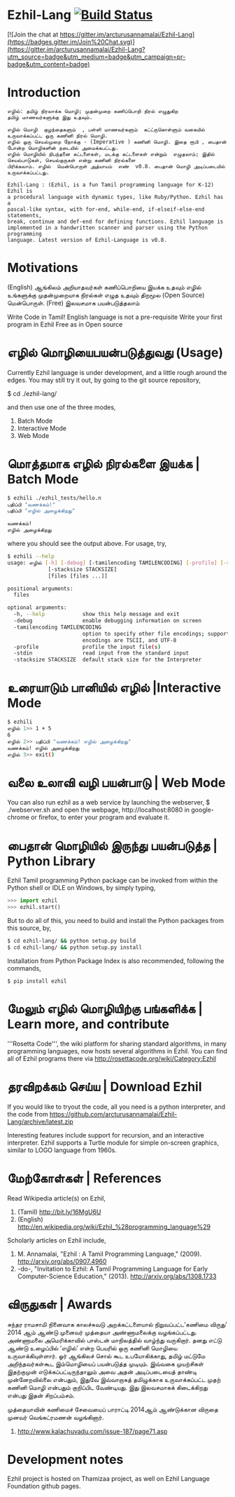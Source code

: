 Ezhil-Lang [![Build Status](https://travis-ci.org/arcturusannamalai/Ezhil-Lang.png)](https://travis-ci.org/arcturusannamalai/Ezhil-Lang)
==========

[![Join the chat at https://gitter.im/arcturusannamalai/Ezhil-Lang](https://badges.gitter.im/Join%20Chat.svg)](https://gitter.im/arcturusannamalai/Ezhil-Lang?utm_source=badge&utm_medium=badge&utm_campaign=pr-badge&utm_content=badge)

Introduction
============

```
எழில்: தமிழ் நிரலாக்க மொழி; முதன்முறை கணிப்பொறி நிரல் எழுதுகிற 
தமிழ் மாணவர்களுக்கு இது உதவும்.

எழில் மொழி  குழந்தைகளும்  , பள்ளி மாணவர்களும்  கட்ட்ருகொள்ளும் வகையில் உருவாக்கப்பட்ட ஒரு கணினி நிரல் மொழி.
எழில் ஒரு செயல்முறை நோக்கு - (Imperative ) கணினி மொழி. இதை ரூபி , பைதான் போன்ற மொழிகளின் நடையில் அமைக்கபட்டது.
எழில் மொழியில் நிபந்தனை கட்டளைகள், மடக்கு கட்டளைகள் என்றும்  எழுதலாம்; இதில் செயல்பாடுகள், செயல்குருகள் என்று கணினி நிரல்களை 
பிரிக்கலாம். எழில்  மென்பொருள் அத்யாயம்  எண்  v0.8. பைதான் மொழி அடிப்படையில் உருவாக்கப்பட்டது.

Ezhil-Lang : (Ezhil, is a fun Tamil programming language for K-12) Ezhil is 
a procedural language with dynamic types, like Ruby/Python. Ezhil has a 
pascal-like syntax, with for-end, while-end, if-elseif-else-end statements,
break, continue and def-end for defining functions. Ezhil language is 
implemented in a handwritten scanner and parser using the Python programming 
language. Latest version of Ezhil-Language is v0.8.
```

Motivations
===========
(English) ஆங்கிலம் அறியாதவர்கள் கணிப்பொறியை இயக்க உதவும் 
எழில் உங்களுக்கு முதன்முறையாக நிரல்கள் எழுத உதவும் 
திறமூல (Open Source) மென்பொருள். 
(Free) இலவசமாக பயன்படுத்தலாம் 

Write Code in Tamil!
English language is not a pre-requisite
Write your first program in Ezhil
Free as in Open source

எழில் மொழியைபயன்படுத்துவது  (Usage)
===========================================

Currently Ezhil language is under development, and a little rough around the
edges. You may still try it out, by going to the git source repository,

$ cd ./ezhil-lang/

and then use one of the three modes,

1. Batch Mode
2. Interactive Mode
3. Web Mode

மொத்தமாக எழில் நிரல்களை இயக்க  | Batch Mode
=================================================== 
```bash
$ ezhili ./ezhil_tests/hello.n 
பதிப்பி "வணக்கம்!"
பதிப்பி "எழில் அழைக்கிறது"

வணக்கம்!
எழில் அழைக்கிறது
```

where you should see the output above. For usage, try,
```bash
$ ezhili --help
usage: எழில் [-h] [-debug] [-tamilencoding TAMILENCODING] [-profile] [-stdin]
             [-stacksize STACKSIZE]
             [files [files ...]]

positional arguments:
  files

optional arguments:
  -h, --help            show this help message and exit
  -debug                enable debugging information on screen
  -tamilencoding TAMILENCODING
                        option to specify other file encodings; supported
                        encodings are TSCII, and UTF-8
  -profile              profile the input file(s)
  -stdin                read input from the standard input
  -stacksize STACKSIZE  default stack size for the Interpreter
```

உரையாடும் பானியில்  எழில் |Interactive Mode
================================================
```bash
$ ezhili
எழில் 1>> 1 + 5
6
எழில் 2>> பதிப்பி "வணக்கம்! எழில் அழைக்கிறது"
வணக்கம்! எழில் அழைக்கிறது
எழில் 3>> exit()
```

வலை உலாவி வழி பயன்பாடு | Web Mode
==========================================
You can also run ezhil as a web service by launching the webserver,
$ ./webserver.sh
and open the webpage, http://localhost:8080 in google-chrome or firefox,
to enter your program and evaluate it.

பைதான்  மொழியில்  இருந்து  பயன்படுத்த | Python Library
==============================================================
Ezhil Tamil programming Python package can be invoked from within the Python shell or IDLE on Windows, by simply typing,
```python
>>> import ezhil
>>> ezhil.start()
```

But to do all of this, you need to build and install the Python packages from this source, by,
```bash
$ cd ezhil-lang/ && python setup.py build
$ cd ezhil-lang/ && python setup.py install
```

Installation from Python Package Index is also recommended, following the commands,
```
$ pip install ezhil
```

மேலும்  எழில்  மொழியிற்கு பங்களிக்க | Learn more, and contribute 
======================================================================
'''Rosetta Code''', the wiki platform for sharing standard algorithms, in
many programming languages, now hosts several algorithms in Ezhil.
You can find all of Ezhil programs there via http://rosettacode.org/wiki/Category:Ezhil

தரவிறக்கம் செய்ய | Download Ezhil
====================================
If you would like to tryout the code, all you need
is a python interpreter, and the code from 
https://github.com/arcturusannamalai/Ezhil-Lang/archive/latest.zip

Interesting features include support for recursion,
and an interactive interpreter. Ezhil supports a Turtle module
for simple on-screen graphics, similar to LOGO language from 1960s.

மேற்கோள்கள்  | References
============================
Read Wikipedia article(s) on Ezhil,

1. (Tamil) http://bit.ly/16MgU6U
2. (English) http://en.wikipedia.org/wiki/Ezhil_%28programming_language%29

Scholarly articles on Ezhil include,

1. M. Annamalai, "Ezhil : A Tamil Programming Language," (2009). http://arxiv.org/abs/0907.4960
2. -do-, "Invitation to Ezhil: A Tamil Programming Language for Early Computer-Science Education," (2013). http://arxiv.org/abs/1308.1733

விருதுகள் | Awards
===================
சுந்தர ராமசாமி நினைவாக காலச்சுவடு அறக்கட்டளையால் நிறுவப்பட்ட‘கணிமை விருது’ 2014 ஆம் ஆண்டு முனைவர் முத்தையா அண்ணாமலைக்கு  வழங்கப்பட்டது.
அண்ணாமலை அமெரிக்காவில் பாஸ்டன் மாநிலத்தில் வாழ்ந்து வருகிறார். தனது எட்டு ஆண்டு உழைப்பில் ‘எழில்’ என்ற பெயரில் ஒரு கணினி
மொழியை உருவாக்கியுள்ளார். ஓர் ஆங்கிலச் சொல் கூட உபயோகிக்காது, தமிழ் மட்டுமே அறிந்தவர்கள்கூட இம்மொழியைப் பயன்படுத்த முடியும்.
இவ்வகை முயற்சிகள் இதற்குமுன் எடுக்கப்பட்டிருந்தாலும் அவை அதன் அடிப்படையைத் தாண்டி முன்னேறவில்லை என்பதும்,
இதுவே இவ்வாறாகத் தமிழுக்காக உருவாக்கப்பட்ட முதற் கணினி மொழி என்பதும் குறிப்பிட வேண்டியது.
இது இலவசமாகக் கிடைக்கிறது என்பது இதன் சிறப்பம்சம்.

முத்தையாவின் கணிமைச் சேவையைப் பாராட்டி 2014ஆம் ஆண்டுக்கான விருதை முனவர் வெங்கட்ரமணன் வழங்கினார்.

1. http://www.kalachuvadu.com/issue-187/page71.asp

Development notes
=================
Ezhil project is hosted on Thamizaa project, as well on Ezhil Language Foundation github pages.
